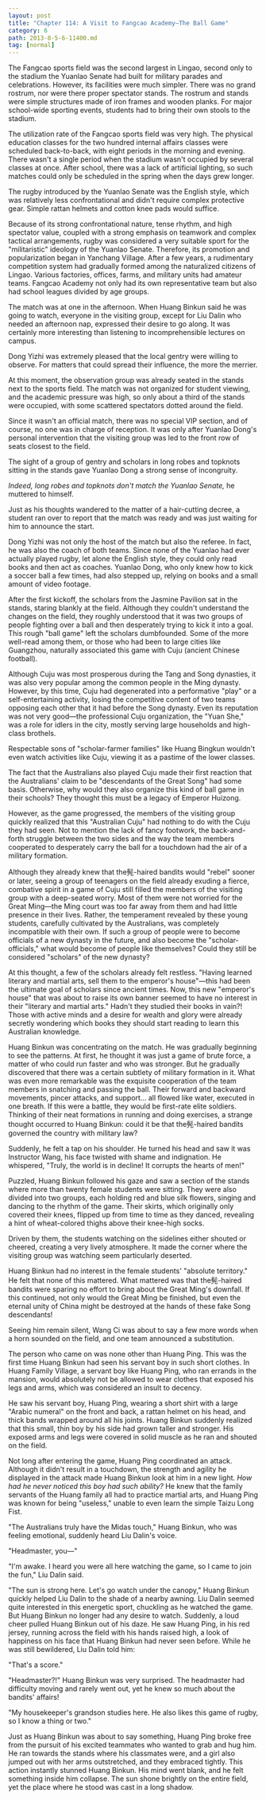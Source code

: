 ```yaml
---
layout: post
title: "Chapter 114: A Visit to Fangcao Academy—The Ball Game"
category: 6
path: 2013-8-5-6-11400.md
tag: [normal]
---
```


The Fangcao sports field was the second largest in Lingao, second only to the stadium the Yuanlao Senate had built for military parades and celebrations. However, its facilities were much simpler. There was no grand rostrum, nor were there proper spectator stands. The rostrum and stands were simple structures made of iron frames and wooden planks. For major school-wide sporting events, students had to bring their own stools to the stadium.

The utilization rate of the Fangcao sports field was very high. The physical education classes for the two hundred internal affairs classes were scheduled back-to-back, with eight periods in the morning and evening. There wasn't a single period when the stadium wasn't occupied by several classes at once. After school, there was a lack of artificial lighting, so such matches could only be scheduled in the spring when the days grew longer.

The rugby introduced by the Yuanlao Senate was the English style, which was relatively less confrontational and didn't require complex protective gear. Simple rattan helmets and cotton knee pads would suffice.

Because of its strong confrontational nature, tense rhythm, and high spectator value, coupled with a strong emphasis on teamwork and complex tactical arrangements, rugby was considered a very suitable sport for the "militaristic" ideology of the Yuanlao Senate. Therefore, its promotion and popularization began in Yanchang Village. After a few years, a rudimentary competition system had gradually formed among the naturalized citizens of Lingao. Various factories, offices, farms, and military units had amateur teams. Fangcao Academy not only had its own representative team but also had school leagues divided by age groups.

The match was at one in the afternoon. When Huang Binkun said he was going to watch, everyone in the visiting group, except for Liu Dalin who needed an afternoon nap, expressed their desire to go along. It was certainly more interesting than listening to incomprehensible lectures on campus.

Dong Yizhi was extremely pleased that the local gentry were willing to observe. For matters that could spread their influence, the more the merrier.

At this moment, the observation group was already seated in the stands next to the sports field. The match was not organized for student viewing, and the academic pressure was high, so only about a third of the stands were occupied, with some scattered spectators dotted around the field.

Since it wasn't an official match, there was no special VIP section, and of course, no one was in charge of reception. It was only after Yuanlao Dong's personal intervention that the visiting group was led to the front row of seats closest to the field.

The sight of a group of gentry and scholars in long robes and topknots sitting in the stands gave Yuanlao Dong a strong sense of incongruity.

*Indeed, long robes and topknots don't match the Yuanlao Senate,* he muttered to himself.

Just as his thoughts wandered to the matter of a hair-cutting decree, a student ran over to report that the match was ready and was just waiting for him to announce the start.

Dong Yizhi was not only the host of the match but also the referee. In fact, he was also the coach of both teams. Since none of the Yuanlao had ever actually played rugby, let alone the English style, they could only read books and then act as coaches. Yuanlao Dong, who only knew how to kick a soccer ball a few times, had also stepped up, relying on books and a small amount of video footage.

After the first kickoff, the scholars from the Jasmine Pavilion sat in the stands, staring blankly at the field. Although they couldn't understand the changes on the field, they roughly understood that it was two groups of people fighting over a ball and then desperately trying to kick it into a goal. This rough "ball game" left the scholars dumbfounded. Some of the more well-read among them, or those who had been to large cities like Guangzhou, naturally associated this game with Cuju (ancient Chinese football).

Although Cuju was most prosperous during the Tang and Song dynasties, it was also very popular among the common people in the Ming dynasty. However, by this time, Cuju had degenerated into a performative "play" or a self-entertaining activity, losing the competitive content of two teams opposing each other that it had before the Song dynasty. Even its reputation was not very good—the professional Cuju organization, the "Yuan She," was a role for idlers in the city, mostly serving large households and high-class brothels.

Respectable sons of "scholar-farmer families" like Huang Bingkun wouldn't even watch activities like Cuju, viewing it as a pastime of the lower classes.

The fact that the Australians also played Cuju made their first reaction that the Australians' claim to be "descendants of the Great Song" had some basis. Otherwise, why would they also organize this kind of ball game in their schools? They thought this must be a legacy of Emperor Huizong.

However, as the game progressed, the members of the visiting group quickly realized that this "Australian Cuju" had nothing to do with the Cuju they had seen. Not to mention the lack of fancy footwork, the back-and-forth struggle between the two sides and the way the team members cooperated to desperately carry the ball for a touchdown had the air of a military formation.

Although they already knew that the髡-haired bandits would "rebel" sooner or later, seeing a group of teenagers on the field already exuding a fierce, combative spirit in a game of Cuju still filled the members of the visiting group with a deep-seated worry. Most of them were not worried for the Great Ming—the Ming court was too far away from them and had little presence in their lives. Rather, the temperament revealed by these young students, carefully cultivated by the Australians, was completely incompatible with their own. If such a group of people were to become officials of a new dynasty in the future, and also become the "scholar-officials," what would become of people like themselves? Could they still be considered "scholars" of the new dynasty?

At this thought, a few of the scholars already felt restless. "Having learned literary and martial arts, sell them to the emperor's house"—this had been the ultimate goal of scholars since ancient times. Now, this new "emperor's house" that was about to raise its own banner seemed to have no interest in their "literary and martial arts." Hadn't they studied their books in vain?! Those with active minds and a desire for wealth and glory were already secretly wondering which books they should start reading to learn this Australian knowledge.

Huang Binkun was concentrating on the match. He was gradually beginning to see the patterns. At first, he thought it was just a game of brute force, a matter of who could run faster and who was stronger. But he gradually discovered that there was a certain subtlety of military formation in it. What was even more remarkable was the exquisite cooperation of the team members in snatching and passing the ball. Their forward and backward movements, pincer attacks, and support... all flowed like water, executed in one breath. If this were a battle, they would be first-rate elite soldiers. Thinking of their neat formations in running and doing exercises, a strange thought occurred to Huang Binkun: could it be that the髡-haired bandits governed the country with military law?

Suddenly, he felt a tap on his shoulder. He turned his head and saw it was Instructor Wang, his face twisted with shame and indignation. He whispered, "Truly, the world is in decline! It corrupts the hearts of men!"

Puzzled, Huang Binkun followed his gaze and saw a section of the stands where more than twenty female students were sitting. They were also divided into two groups, each holding red and blue silk flowers, singing and dancing to the rhythm of the game. Their skirts, which originally only covered their knees, flipped up from time to time as they danced, revealing a hint of wheat-colored thighs above their knee-high socks.

Driven by them, the students watching on the sidelines either shouted or cheered, creating a very lively atmosphere. It made the corner where the visiting group was watching seem particularly deserted.

Huang Binkun had no interest in the female students' "absolute territory." He felt that none of this mattered. What mattered was that the髡-haired bandits were sparing no effort to bring about the Great Ming's downfall. If this continued, not only would the Great Ming be finished, but even the eternal unity of China might be destroyed at the hands of these fake Song descendants!

Seeing him remain silent, Wang Ci was about to say a few more words when a horn sounded on the field, and one team announced a substitution.

The person who came on was none other than Huang Ping. This was the first time Huang Binkun had seen his servant boy in such short clothes. In Huang Family Village, a servant boy like Huang Ping, who ran errands in the mansion, would absolutely not be allowed to wear clothes that exposed his legs and arms, which was considered an insult to decency.

He saw his servant boy, Huang Ping, wearing a short shirt with a large "Arabic numeral" on the front and back, a rattan helmet on his head, and thick bands wrapped around all his joints. Huang Binkun suddenly realized that this small, thin boy by his side had grown taller and stronger. His exposed arms and legs were covered in solid muscle as he ran and shouted on the field.

Not long after entering the game, Huang Ping coordinated an attack. Although it didn't result in a touchdown, the strength and agility he displayed in the attack made Huang Binkun look at him in a new light. *How had he never noticed this boy had such ability?* He knew that the family servants of the Huang family all had to practice martial arts, and Huang Ping was known for being "useless," unable to even learn the simple Taizu Long Fist.

"The Australians truly have the Midas touch," Huang Binkun, who was feeling emotional, suddenly heard Liu Dalin's voice.

"Headmaster, you—"

"I'm awake. I heard you were all here watching the game, so I came to join the fun," Liu Dalin said.

"The sun is strong here. Let's go watch under the canopy," Huang Binkun quickly helped Liu Dalin to the shade of a nearby awning. Liu Dalin seemed quite interested in this energetic sport, chuckling as he watched the game. But Huang Binkun no longer had any desire to watch. Suddenly, a loud cheer pulled Huang Binkun out of his daze. He saw Huang Ping, in his red jersey, running across the field with his hands raised high, a look of happiness on his face that Huang Binkun had never seen before. While he was still bewildered, Liu Dalin told him:

"That's a score."

"Headmaster?!" Huang Binkun was very surprised. The headmaster had difficulty moving and rarely went out, yet he knew so much about the bandits' affairs!

"My housekeeper's grandson studies here. He also likes this game of rugby, so I know a thing or two."

Just as Huang Binkun was about to say something, Huang Ping broke free from the pursuit of his excited teammates who wanted to grab and hug him. He ran towards the stands where his classmates were, and a girl also jumped out with her arms outstretched, and they embraced tightly. This action instantly stunned Huang Binkun. His mind went blank, and he felt something inside him collapse. The sun shone brightly on the entire field, yet the place where he stood was cast in a long shadow.